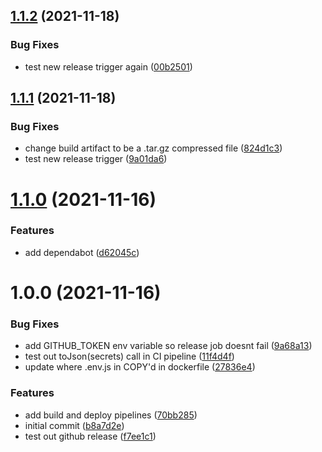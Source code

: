 ## [1.1.2](https://github.com/brandoncanaday/brandon/compare/v1.1.1...v1.1.2) (2021-11-18)


### Bug Fixes

* test new release trigger again ([00b2501](https://github.com/brandoncanaday/brandon/commit/00b250167735aa9a65f01eb01dadc28bcd44364c))

## [1.1.1](https://github.com/brandoncanaday/brandon/compare/v1.1.0...v1.1.1) (2021-11-18)


### Bug Fixes

* change build artifact to be a .tar.gz compressed file ([824d1c3](https://github.com/brandoncanaday/brandon/commit/824d1c30986b79850645a764e1684b7dcbf0cab1))
* test new release trigger ([9a01da6](https://github.com/brandoncanaday/brandon/commit/9a01da6ec4821abbb753ad33b0026a7649bf5281))

# [1.1.0](https://github.com/brandoncanaday/brandon/compare/v1.0.0...v1.1.0) (2021-11-16)


### Features

* add dependabot ([d62045c](https://github.com/brandoncanaday/brandon/commit/d62045c1990e200ca3637b97c5a6ef83b507125e))

# 1.0.0 (2021-11-16)


### Bug Fixes

* add GITHUB_TOKEN env variable so release job doesnt fail ([9a68a13](https://github.com/brandoncanaday/brandon/commit/9a68a13caf5c8f9384906020fda1ae9eaac83657))
* test out toJson(secrets) call in CI pipeline ([11f4d4f](https://github.com/brandoncanaday/brandon/commit/11f4d4f08073ce609fbe52c6eece4014328d1851))
* update where .env.js in COPY'd in dockerfile ([27836e4](https://github.com/brandoncanaday/brandon/commit/27836e4542302d0690422260fb67c15cc7745c48))


### Features

* add build and deploy pipelines ([70bb285](https://github.com/brandoncanaday/brandon/commit/70bb28511abe60fd15beb7f244009d62dbc4dfa9))
* initial commit ([b8a7d2e](https://github.com/brandoncanaday/brandon/commit/b8a7d2e7a91c006e763e968badf8c63f47925177))
* test out github release ([f7ee1c1](https://github.com/brandoncanaday/brandon/commit/f7ee1c1ec6214a89b0868b8b5de07503a7257bab))
